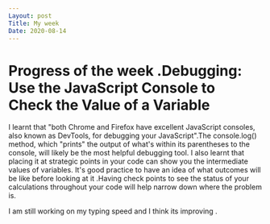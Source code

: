 ```yaml
---
Layout: post
Title: My week
Date: 2020-08-14
---
```

 # Progress of the week .Debugging: Use the JavaScript Console to Check the Value of a Variable

 I learnt that "both Chrome and Firefox have excellent JavaScript consoles, also known as DevTools,
 for debugging your JavaScript".The console.log() method, which "prints" the output of what's within 
 its parentheses to the console, will likely be the most helpful debugging tool. I also learnt that placing it at strategic 
 points in your code can show you the intermediate values of variables. It's good practice to have an idea 
 of what outcomes will be like before looking at it .Having check points to see the status of your 
 calculations throughout your code will help narrow down where the problem is.

 I am still working on my typing speed and I think its improving .